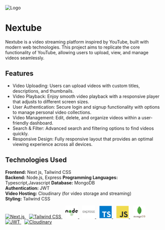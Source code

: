 ![Logo](https://res.cloudinary.com/dpsvuc30e/image/upload/v1730957381/cvf1c7ndppwqzkgyz3fj.png)

# Nextube

Nextube is a video streaming platform inspired by YouTube, built with modern web technologies. This project aims to replicate the core functionality of YouTube, allowing users to upload, view, and manage videos seamlessly.

## Features

- Video Uploading: Users can upload videos with custom titles, descriptions, and thumbnails.
- Video Playback: Enjoy smooth video playback with a responsive player that adjusts to different screen sizes.
- User Authentication: Secure login and signup functionality with options to manage personal video collections.
- Video Management: Edit, delete, and organize videos within a user-friendly dashboard.
- Search & Filter: Advanced search and filtering options to find videos quickly.
- Responsive Design: Fully responsive layout that provides an optimal viewing experience across all devices.

## Technologies Used

**Frontend:** Next js, Tailwind CSS  
**Backend:** Node.js, Express 
**Programming Languages:** Typescript,Javascript
**Database:** MongoDB  
**Authentication:** JWT  
**Video Hosting:** Cloudinary (for video storage and streaming)  
**Styling:** Tailwind CSS

<p align="left">
  <a href="https://nextjs.org/" target="_blank" rel="noreferrer" style="margin-right: 10px;">
    <img src="https://cdn.worldvectorlogo.com/logos/nextjs-2.svg" alt="Next.js" width="40" height="40"/>
  </a>
    
  <a href="https://tailwindcss.com/" target="_blank" rel="noreferrer" style="margin-right: 10px;">
    <img src="https://www.vectorlogo.zone/logos/tailwindcss/tailwindcss-icon.svg" alt="Tailwind CSS" width="40" height="40"/>
  </a>
  <a href="https://nodejs.org/" target="_blank" rel="noreferrer" style="margin-right: 10px;">
    <img src="https://raw.githubusercontent.com/devicons/devicon/master/icons/nodejs/nodejs-original-wordmark.svg" alt="Node.js" width="40" height="40"/>
  </a>
  <a href="https://expressjs.com/" target="_blank" rel="noreferrer" style="margin-right: 10px;">
    <img src="https://raw.githubusercontent.com/devicons/devicon/master/icons/express/express-original-wordmark.svg" alt="Express" width="40" height="40"/>
  </a>
  <a href="https://www.typescriptlang.org/" target="_blank" rel="noreferrer" style="margin-right: 10px;">
    <img src="https://raw.githubusercontent.com/devicons/devicon/master/icons/typescript/typescript-original.svg" alt="TypeScript" width="40" height="40"/>
  </a>
  <a href="https://www.javascript.com/" target="_blank" rel="noreferrer" style="margin-right: 10px;">
    <img src="https://raw.githubusercontent.com/devicons/devicon/master/icons/javascript/javascript-original.svg" alt="JavaScript" width="40" height="40"/>
  </a>
  <a href="https://www.mongodb.com/" target="_blank" rel="noreferrer" style="margin-right: 10px;">
    <img src="https://raw.githubusercontent.com/devicons/devicon/master/icons/mongodb/mongodb-original-wordmark.svg" alt="MongoDB" width="40" height="40"/>
  </a>
  <a href="https://jwt.io/" target="_blank" rel="noreferrer" style="margin-right: 10px;">
    <img src="https://cdn.worldvectorlogo.com/logos/jwt-3.svg" alt="JWT" width="40" height="40"/>
  </a>
  <a href="https://cloudinary.com/" target="_blank" rel="noreferrer">
    <img src="https://res.cloudinary.com/dpsvuc30e/image/upload/v1725305806/sitg8224vfpheku4pc2v.jpg" alt="Cloudinary" width="40" height="40"/>
  </a>
</p>
